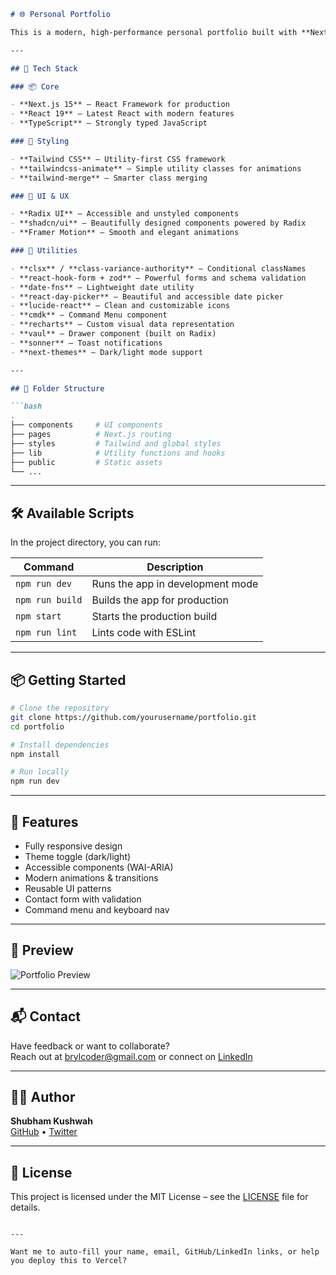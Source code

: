 ```markdown
# 🌐 Personal Portfolio

This is a modern, high-performance personal portfolio built with **Next.js 15**, **Tailwind CSS**, and a suite of powerful UI libraries like **Radix UI**, **ShadCN**, and **Framer Motion**. It showcases projects, skills, and more in a sleek, accessible interface — perfect for developers, designers, and creatives.

---

## 🚀 Tech Stack

### 📦 Core

- **Next.js 15** – React Framework for production
- **React 19** – Latest React with modern features
- **TypeScript** – Strongly typed JavaScript

### 🎨 Styling

- **Tailwind CSS** – Utility-first CSS framework
- **tailwindcss-animate** – Simple utility classes for animations
- **tailwind-merge** – Smarter class merging

### 💅 UI & UX

- **Radix UI** – Accessible and unstyled components
- **shadcn/ui** – Beautifully designed components powered by Radix
- **Framer Motion** – Smooth and elegant animations

### 🧰 Utilities

- **clsx** / **class-variance-authority** – Conditional classNames
- **react-hook-form + zod** – Powerful forms and schema validation
- **date-fns** – Lightweight date utility
- **react-day-picker** – Beautiful and accessible date picker
- **lucide-react** – Clean and customizable icons
- **cmdk** – Command Menu component
- **recharts** – Custom visual data representation
- **vaul** – Drawer component (built on Radix)
- **sonner** – Toast notifications
- **next-themes** – Dark/light mode support

---

## 📁 Folder Structure

```bash
.
├── components     # UI components
├── pages          # Next.js routing
├── styles         # Tailwind and global styles
├── lib            # Utility functions and hooks
├── public         # Static assets
└── ...
```

---

## 🛠️ Available Scripts

In the project directory, you can run:

| Command         | Description                        |
|-----------------|------------------------------------|
| `npm run dev`   | Runs the app in development mode   |
| `npm run build` | Builds the app for production      |
| `npm start`     | Starts the production build        |
| `npm run lint`  | Lints code with ESLint             |

---

## 📦 Getting Started

```bash
# Clone the repository
git clone https://github.com/yourusername/portfolio.git
cd portfolio

# Install dependencies
npm install

# Run locally
npm run dev
```

---

## 🌈 Features

- Fully responsive design
- Theme toggle (dark/light)
- Accessible components (WAI-ARIA)
- Modern animations & transitions
- Reusable UI patterns
- Contact form with validation
- Command menu and keyboard nav

---

## 📸 Preview

![Portfolio Preview](./public/preview.png)

---

## 📬 Contact

Have feedback or want to collaborate?  
Reach out at [brylcoder@gmail.com](mailto:brylcoder@gmail.com) or connect on [LinkedIn](https://www.linkedin.com/in/brylcoder)

---

## 🧑‍💻 Author

**Shubham Kushwah**  
[GitHub](https://github.com/brylcoderr) • [Twitter](https://twitter.com/dpshubham)

---

## 📝 License

This project is licensed under the MIT License – see the [LICENSE](LICENSE) file for details.
```

---

Want me to auto-fill your name, email, GitHub/LinkedIn links, or help you deploy this to Vercel?
